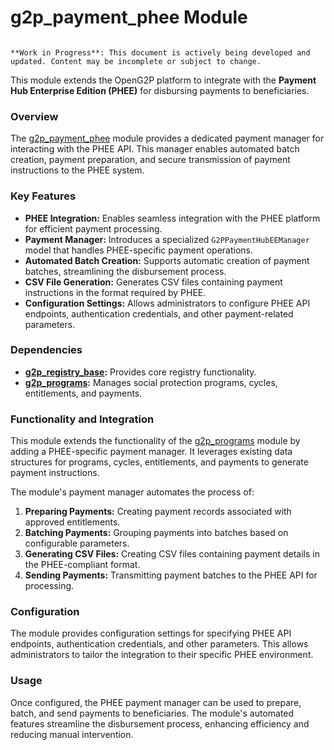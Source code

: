 # g2p_payment_phee Module

```{warning}

**Work in Progress**: This document is actively being developed and updated. Content may be incomplete or subject to change.
```

This module extends the OpenG2P platform to integrate with the **Payment Hub Enterprise Edition (PHEE)** for disbursing payments to beneficiaries.

### Overview

The [g2p_payment_phee](g2p_payment_phee) module provides a dedicated payment manager for interacting with the PHEE API.  This manager enables automated batch creation, payment preparation, and secure transmission of payment instructions to the PHEE system.

### Key Features

* **PHEE Integration:** Enables seamless integration with the PHEE platform for efficient payment processing.
* **Payment Manager:** Introduces a specialized `G2PPaymentHubEEManager` model that handles PHEE-specific payment operations.
* **Automated Batch Creation:** Supports automatic creation of payment batches, streamlining the disbursement process.
* **CSV File Generation:** Generates CSV files containing payment instructions in the format required by PHEE.
* **Configuration Settings:** Allows administrators to configure PHEE API endpoints, authentication credentials, and other payment-related parameters.

### Dependencies

* **[g2p_registry_base](g2p_registry_base):** Provides core registry functionality.
* **[g2p_programs](g2p_programs):** Manages social protection programs, cycles, entitlements, and payments.

### Functionality and Integration

This module extends the functionality of the [g2p_programs](g2p_programs) module by adding a PHEE-specific payment manager. It leverages existing data structures for programs, cycles, entitlements, and payments to generate payment instructions. 

The module's payment manager automates the process of:

1. **Preparing Payments:** Creating payment records associated with approved entitlements.
2. **Batching Payments:** Grouping payments into batches based on configurable parameters.
3. **Generating CSV Files:** Creating CSV files containing payment details in the PHEE-compliant format.
4. **Sending Payments:** Transmitting payment batches to the PHEE API for processing.

### Configuration

The module provides configuration settings for specifying PHEE API endpoints, authentication credentials, and other parameters. This allows administrators to tailor the integration to their specific PHEE environment.

### Usage

Once configured, the PHEE payment manager can be used to prepare, batch, and send payments to beneficiaries. The module's automated features streamline the disbursement process, enhancing efficiency and reducing manual intervention. 

